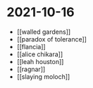 # 2021-10-16

- [[walled gardens]]
- [[paradox of tolerance]]
- [[flancia]]
- [[alice chikara]]
- [[leah houston]]
- [[ragnar]]
- [[slaying moloch]]